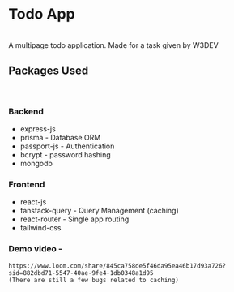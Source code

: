 # Todo App
<br>
A multipage todo application. Made for a task given by W3DEV

## Packages Used
<br>

### Backend
- express-js
- prisma - Database ORM
- passport-js - Authentication
- bcrypt - password hashing
- mongodb

### Frontend
- react-js
- tanstack-query - Query Management (caching)
- react-router - Single app routing
- tailwind-css

### Demo video - 
    https://www.loom.com/share/845ca758de5f46da95ea46b17d93a726?sid=882dbd71-5547-40ae-9fe4-1db0348a1d95
    (There are still a few bugs related to caching)